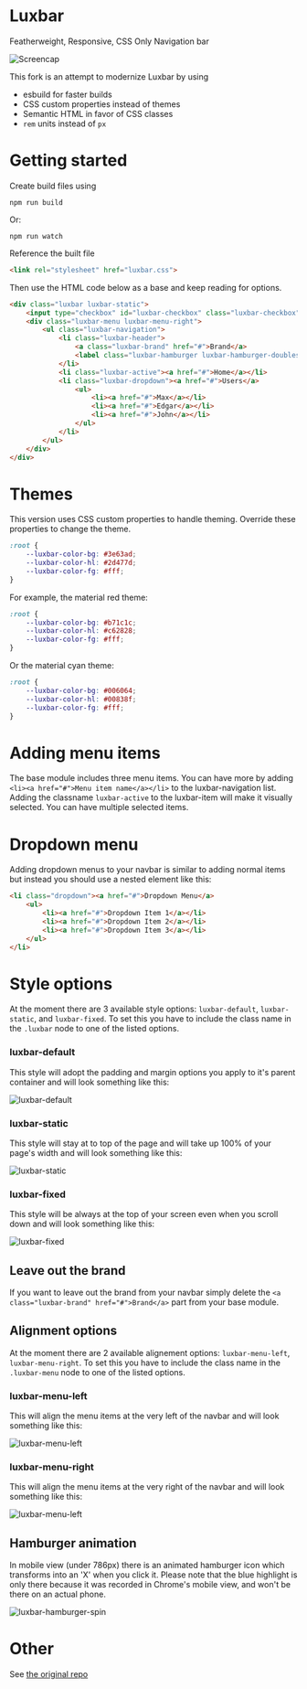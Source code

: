 # Luxbar

Featherweight, Responsive, CSS Only Navigation bar

![Screencap](http://i.imgur.com/0eGzsNt.gif)

This fork is an attempt to modernize Luxbar by using
- esbuild for faster builds
- CSS custom properties instead of themes
- Semantic HTML in favor of CSS classes
- `rem` units instead of `px`

# Getting started

Create build files using

```
npm run build
```

Or:

```
npm run watch
```

Reference the built file

```html
<link rel="stylesheet" href="luxbar.css">
```

Then use the HTML code below as a base and keep reading for options.

```html
<div class="luxbar luxbar-static">
    <input type="checkbox" id="luxbar-checkbox" class="luxbar-checkbox">
    <div class="luxbar-menu luxbar-menu-right">
        <ul class="luxbar-navigation">
            <li class="luxbar-header">
                <a class="luxbar-brand" href="#">Brand</a>
                <label class="luxbar-hamburger luxbar-hamburger-doublespin" for="luxbar-checkbox"> <span></span> </label>
            </li>
            <li class="luxbar-active"><a href="#">Home</a></li>
            <li class="luxbar-dropdown"><a href="#">Users</a>
                <ul>
                    <li><a href="#">Max</a></li>
                    <li><a href="#">Edgar</a></li>
                    <li><a href="#">John</a></li>
                </ul>
            </li>
        </ul>
    </div>
</div>
```

# Themes

This version uses CSS custom properties to handle theming.  Override these properties to change the theme.

```css
:root {
    --luxbar-color-bg: #3e63ad;
    --luxbar-color-hl: #2d477d;
    --luxbar-color-fg: #fff;
}
```

For example, the material red theme:

```css
:root {
    --luxbar-color-bg: #b71c1c;
    --luxbar-color-hl: #c62828;
    --luxbar-color-fg: #fff;
}
```

Or the material cyan theme:

```css
:root {
    --luxbar-color-bg: #006064;
    --luxbar-color-hl: #00838f;
    --luxbar-color-fg: #fff;
}
```

# Adding menu items
The base module includes three menu items. You can have more by adding `<li><a href="#">Menu item name</a></li>` to the luxbar-navigation list. Adding the classname `luxbar-active` to the luxbar-item will make it visually selected. You can have multiple selected items.

# Dropdown menu
Adding dropdown menus to your navbar is similar to adding normal items but instead you should use a nested element like this:

```html
<li class="dropdown"><a href="#">Dropdown Menu</a>
    <ul>
        <li><a href="#">Dropdown Item 1</a></li>
        <li><a href="#">Dropdown Item 2</a></li>
        <li><a href="#">Dropdown Item 3</a></li>
    </ul>
</li>
```

# Style options
At the moment there are 3 available style options: `luxbar-default`, `luxbar-static`, and `luxbar-fixed`. To set this you have to include the class name in the `.luxbar` node to one of the listed options.

### luxbar-default
This style will adopt the padding and margin options you apply to it's parent container and will look something like this:

![luxbar-default](http://i.imgur.com/y7N0sHt.png)

### luxbar-static
This style will stay at to top of the page and will take up 100% of your page's width and will look something like this:

![luxbar-static](http://i.imgur.com/XrPVZZZ.png)

### luxbar-fixed
This style will be always at the top of your screen even when you scroll down and will look something like this:

![luxbar-fixed](http://i.imgur.com/h6DBQsI.png)

## Leave out the brand
If you want to leave out the brand from your navbar simply delete the `<a class="luxbar-brand" href="#">Brand</a>` part from your base module.

## Alignment options
At the moment there are 2 available alignement options: `luxbar-menu-left`, `luxbar-menu-right`. To set this you have to include the class name in the `.luxbar-menu` node to one of the listed options.

### luxbar-menu-left
This will align the menu items at the very left of the navbar and will look something like this:

![luxbar-menu-left](http://i.imgur.com/UXjXsL0.png)

### luxbar-menu-right
This will align the menu items at the very right of the navbar and will look something like this:

![luxbar-menu-left](http://i.imgur.com/XrPVZZZ.png)

## Hamburger animation
In mobile view (under 786px) there is an animated hamburger icon which transforms into an 'X' when you click it. Please note that the blue highlight is only there because it was recorded in Chrome's mobile view, and won't be there on an actual phone.

![luxbar-hamburger-spin](http://i.imgur.com/jjjowwe.gif)

# Other

See [the original repo](https://github.com/balzss/luxbar)
